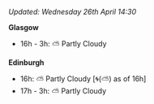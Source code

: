 *Updated: Wednesday 26th April 14:30*

**Glasgow**

* 16h - 3h: :partly_sunny: Partly Cloudy

**Edinburgh**

* 16h: :partly_sunny: Partly Cloudy [:cyclone:(:partly_sunny:) as of 16h]
* 17h - 3h: :partly_sunny: Partly Cloudy
